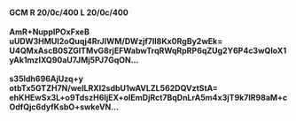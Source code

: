 #### GCM R 20/0c/400 L 20/0c/400
**AmR+NupplPOxFxeB**<br/>**uUDW3HMUI2oQuqj4RrJIWM/DWzjf7ll8Kx0RgBy2wEk=**<br/>**U4QMxAscB0SZGlTMvG8rjEFWabwTrqRWqRpRP6qZUg2Y6P4c3wQIoX1yAk1mzlXQ90aU7JMj5PJ7GqON...**<br/><br/>
**s35Idh696AjUzq+y**<br/>**otbTx5GTZH7N/welLRXl2sdbU1wAVLZL562DQVztStA=**<br/>**ehKHEwSx3L+o9TdszH6IjEX+oIEmDjRct7BqDnLrA5m4x3jT9k7lR98aM+cOdfQjc6dyfKsbO+swkeVN...**